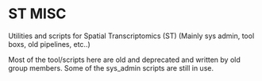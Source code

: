 # ST MISC
Utilities and scripts for Spatial Transcriptomics (ST) (Mainly sys admin, tool boxs, old pipelines, etc..)

Most of the tool/scripts here are old and deprecated and written by old group members. 
Some of the sys_admin scripts are still in use.
